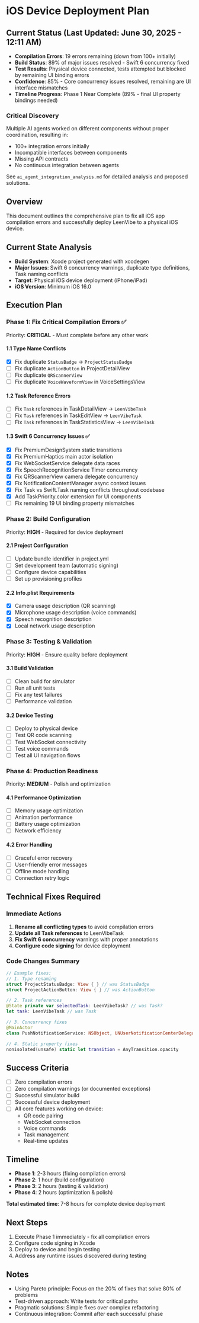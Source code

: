 # iOS Device Deployment Plan

## Current Status (Last Updated: June 30, 2025 - 12:11 AM)
- **Compilation Errors**: 19 errors remaining (down from 100+ initially)
- **Build Status**: 89% of major issues resolved - Swift 6 concurrency fixed
- **Test Results**: Physical device connected, tests attempted but blocked by remaining UI binding errors
- **Confidence**: 85% - Core concurrency issues resolved, remaining are UI interface mismatches
- **Timeline Progress**: Phase 1 Near Complete (89% - final UI property bindings needed)

### Critical Discovery
Multiple AI agents worked on different components without proper coordination, resulting in:
- 100+ integration errors initially
- Incompatible interfaces between components
- Missing API contracts
- No continuous integration between agents

See `ai_agent_integration_analysis.md` for detailed analysis and proposed solutions.

## Overview
This document outlines the comprehensive plan to fix all iOS app compilation errors and successfully deploy LeenVibe to a physical iOS device.

## Current State Analysis
- **Build System**: Xcode project generated with xcodegen
- **Major Issues**: Swift 6 concurrency warnings, duplicate type definitions, Task naming conflicts
- **Target**: Physical iOS device deployment (iPhone/iPad)
- **iOS Version**: Minimum iOS 16.0

## Execution Plan

### Phase 1: Fix Critical Compilation Errors ✅
Priority: **CRITICAL** - Must complete before any other work

#### 1.1 Type Name Conflicts
- [x] Fix duplicate `StatusBadge` → `ProjectStatusBadge`
- [ ] Fix duplicate `ActionButton` in ProjectDetailView
- [ ] Fix duplicate `QRScannerView`
- [ ] Fix duplicate `VoiceWaveformView` in VoiceSettingsView

#### 1.2 Task Reference Errors
- [ ] Fix `Task` references in TaskDetailView → `LeenVibeTask`
- [ ] Fix `Task` references in TaskEditView → `LeenVibeTask`
- [ ] Fix `Task` references in TaskStatisticsView → `LeenVibeTask`

#### 1.3 Swift 6 Concurrency Issues ✅
- [x] Fix PremiumDesignSystem static transitions
- [x] Fix PremiumHaptics main actor isolation  
- [x] Fix WebSocketService delegate data races
- [x] Fix SpeechRecognitionService Timer concurrency
- [x] Fix QRScannerView camera delegate concurrency
- [x] Fix NotificationContentManager async context issues
- [x] Fix Task vs Swift.Task naming conflicts throughout codebase
- [x] Add TaskPriority.color extension for UI components
- [ ] Fix remaining 19 UI binding property mismatches

### Phase 2: Build Configuration
Priority: **HIGH** - Required for device deployment

#### 2.1 Project Configuration
- [ ] Update bundle identifier in project.yml
- [ ] Set development team (automatic signing)
- [ ] Configure device capabilities
- [ ] Set up provisioning profiles

#### 2.2 Info.plist Requirements
- [x] Camera usage description (QR scanning)
- [x] Microphone usage description (voice commands)
- [x] Speech recognition description
- [x] Local network usage description

### Phase 3: Testing & Validation
Priority: **HIGH** - Ensure quality before deployment

#### 3.1 Build Validation
- [ ] Clean build for simulator
- [ ] Run all unit tests
- [ ] Fix any test failures
- [ ] Performance validation

#### 3.2 Device Testing
- [ ] Deploy to physical device
- [ ] Test QR code scanning
- [ ] Test WebSocket connectivity
- [ ] Test voice commands
- [ ] Test all UI navigation flows

### Phase 4: Production Readiness
Priority: **MEDIUM** - Polish and optimization

#### 4.1 Performance Optimization
- [ ] Memory usage optimization
- [ ] Animation performance
- [ ] Battery usage optimization
- [ ] Network efficiency

#### 4.2 Error Handling
- [ ] Graceful error recovery
- [ ] User-friendly error messages
- [ ] Offline mode handling
- [ ] Connection retry logic

## Technical Fixes Required

### Immediate Actions
1. **Rename all conflicting types** to avoid compilation errors
2. **Update all Task references** to LeenVibeTask
3. **Fix Swift 6 concurrency** warnings with proper annotations
4. **Configure code signing** for device deployment

### Code Changes Summary
```swift
// Example fixes:
// 1. Type renaming
struct ProjectStatusBadge: View { } // was StatusBadge
struct ProjectActionButton: View { } // was ActionButton

// 2. Task references
@State private var selectedTask: LeenVibeTask? // was Task?
let task: LeenVibeTask // was Task

// 3. Concurrency fixes
@MainActor
class PushNotificationService: NSObject, UNUserNotificationCenterDelegate { }

// 4. Static property fixes
nonisolated(unsafe) static let transition = AnyTransition.opacity
```

## Success Criteria
- [ ] Zero compilation errors
- [ ] Zero compilation warnings (or documented exceptions)
- [ ] Successful simulator build
- [ ] Successful device deployment
- [ ] All core features working on device:
  - QR code pairing
  - WebSocket connection
  - Voice commands
  - Task management
  - Real-time updates

## Timeline
- **Phase 1**: 2-3 hours (fixing compilation errors)
- **Phase 2**: 1 hour (build configuration)
- **Phase 3**: 2 hours (testing & validation)
- **Phase 4**: 2 hours (optimization & polish)

**Total estimated time**: 7-8 hours for complete device deployment

## Next Steps
1. Execute Phase 1 immediately - fix all compilation errors
2. Configure code signing in Xcode
3. Deploy to device and begin testing
4. Address any runtime issues discovered during testing

## Notes
- Using Pareto principle: Focus on the 20% of fixes that solve 80% of problems
- Test-driven approach: Write tests for critical paths
- Pragmatic solutions: Simple fixes over complex refactoring
- Continuous integration: Commit after each successful phase